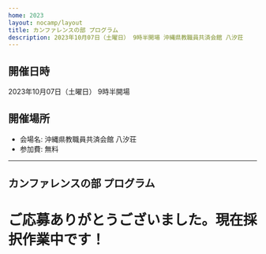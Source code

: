 ```yaml
---
home: 2023
layout: nocamp/layout
title: カンファレンスの部 プログラム
description: 2023年10月07日（土曜日） 9時半開場 沖縄県教職員共済会館 八汐荘
---
```


<i class="fa fa-calendar"></i> 開催日時
--------------------------------------------------------------------------------

2023年10月07日（土曜日） 9時半開場

<i class="fa fa-map-marker"></i> 開催場所
--------------------------------------------------------------------------------

- 会場名: 沖縄県教職員共済会館 八汐荘
- 参加費: 無料


--------------------------------------------------------------------------------

<i class="fa fa-list-alt"></i> カンファレンスの部 プログラム
--------------------------------------------------------------------------------

# ご応募ありがとうございました。現在採択作業中です！

